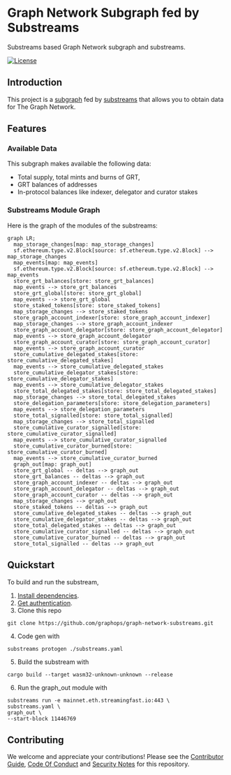 # Graph Network Subgraph fed by Substreams

Substreams based Graph Network subgraph and substreams. 

[![License](https://img.shields.io/badge/License-Apache%202.0-blue.svg)](https://opensource.org/licenses/Apache-2.0)

## Introduction 

This project is a [subgraph](https://thegraph.com/docs/en/developing/creating-a-subgraph/) fed by [substreams](https://substreams.streamingfast.io/) that allows you to obtain data for The Graph Network. 

## Features 

### Available Data 

This subgraph makes available the following data:
- Total supply, total mints and burns of GRT, 
- GRT balances of addresses
- In-protocol balances like indexer, delegator and curator stakes 

### Substreams Module Graph

Here is the graph of the modules of the substreams: 

```mermaid
graph LR;
  map_storage_changes[map: map_storage_changes]
  sf.ethereum.type.v2.Block[source: sf.ethereum.type.v2.Block] --> map_storage_changes
  map_events[map: map_events]
  sf.ethereum.type.v2.Block[source: sf.ethereum.type.v2.Block] --> map_events
  store_grt_balances[store: store_grt_balances]
  map_events --> store_grt_balances
  store_grt_global[store: store_grt_global]
  map_events --> store_grt_global
  store_staked_tokens[store: store_staked_tokens]
  map_storage_changes --> store_staked_tokens
  store_graph_account_indexer[store: store_graph_account_indexer]
  map_storage_changes --> store_graph_account_indexer
  store_graph_account_delegator[store: store_graph_account_delegator]
  map_events --> store_graph_account_delegator
  store_graph_account_curator[store: store_graph_account_curator]
  map_events --> store_graph_account_curator
  store_cumulative_delegated_stakes[store: store_cumulative_delegated_stakes]
  map_events --> store_cumulative_delegated_stakes
  store_cumulative_delegator_stakes[store: store_cumulative_delegator_stakes]
  map_events --> store_cumulative_delegator_stakes
  store_total_delegated_stakes[store: store_total_delegated_stakes]
  map_storage_changes --> store_total_delegated_stakes
  store_delegation_parameters[store: store_delegation_parameters]
  map_events --> store_delegation_parameters
  store_total_signalled[store: store_total_signalled]
  map_storage_changes --> store_total_signalled
  store_cumulative_curator_signalled[store: store_cumulative_curator_signalled]
  map_events --> store_cumulative_curator_signalled
  store_cumulative_curator_burned[store: store_cumulative_curator_burned]
  map_events --> store_cumulative_curator_burned
  graph_out[map: graph_out]
  store_grt_global -- deltas --> graph_out
  store_grt_balances -- deltas --> graph_out
  store_graph_account_indexer -- deltas --> graph_out
  store_graph_account_delegator -- deltas --> graph_out
  store_graph_account_curator -- deltas --> graph_out
  map_storage_changes --> graph_out
  store_staked_tokens -- deltas --> graph_out
  store_cumulative_delegated_stakes -- deltas --> graph_out
  store_cumulative_delegator_stakes -- deltas --> graph_out
  store_total_delegated_stakes -- deltas --> graph_out
  store_cumulative_curator_signalled -- deltas --> graph_out
  store_cumulative_curator_burned -- deltas --> graph_out
  store_total_signalled -- deltas --> graph_out
```


## Quickstart
To build and run the substream, 

1. [Install dependencies](https://substreams.streamingfast.io/developers-guide/installation-requirements).
2. [Get authentication](https://substreams.streamingfast.io/reference-and-specs/authentication).
3. Clone this repo
```console
git clone https://github.com/graphops/graph-network-substreams.git
```
4. Code gen with 
```console
substreams protogen ./substreams.yaml
``` 
5. Build the substream with 
```console
cargo build --target wasm32-unknown-unknown --release
``` 
6. Run the graph_out module with
```console
substreams run -e mainnet.eth.streamingfast.io:443 \
substreams.yaml \
graph_out \
--start-block 11446769
```

## Contributing

We welcome and appreciate your contributions! Please see the [Contributor Guide](/CONTRIBUTING.md), [Code Of Conduct](/CODE_OF_CONDUCT.md) and [Security Notes](/SECURITY.md) for this repository.
